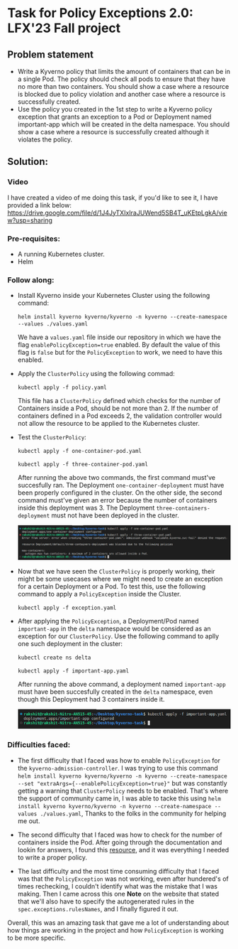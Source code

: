 # Task for Policy Exceptions 2.0: LFX'23 Fall project

## Problem statement

- Write a Kyverno policy that limits the amount of containers that can be in a single Pod. The policy should check all pods to ensure that they have no more than two containers. You should show a case where a resource is blocked due to policy violation and another case where a resource is successfully created.
- Use the policy you created in the 1st step to write a Kyverno policy exception that grants an exception to a Pod or Deployment named important-app which will be created in the delta namespace. You should show a case where a resource is successfully created although it violates the policy.

## Solution:

### Video

I have created a video of me doing this task, if you'd like to see it, I have provided a link below:
https://drive.google.com/file/d/1J4JyTXIxIraJUWend5SB4T_uKEtpLgkA/view?usp=sharing

### Pre-requisites:

- A running Kubernetes cluster.
- Helm

### Follow along:

- Install Kyverno inside your Kubernetes Cluster using the following command:
    ```
    helm install kyverno kyverno/kyverno -n kyverno --create-namespace --values ./values.yaml
    ```
    We have a `values.yaml` file inside our repository in which we have the flag `enablePolicyException=true` enabled. By default the value of this flag is `false` but for the `PolicyException` to work, we need to have this enabled.

- Apply the `ClusterPolicy` using the following commad:
    ```
    kubectl apply -f policy.yaml
    ```
    This file has a `ClusterPolicy` defined which checks for the number of Containers inside a Pod, should be not more than 2. If the number of containers defined in a Pod exceeds 2, the validation controller would not allow the resource to be applied to the Kubernetes cluster.

- Test the `ClusterPolicy`:
    ```
    kubectl apply -f one-container-pod.yaml
    ```
    ```
    kubectl apply -f three-container-pod.yaml
    ```
    After running the above two commands, the first command must've succesfully ran. The Deployment `one-container-deployment` must have been properly configured in the cluster.
    On the other side, the second command must've given an error because the number of containers inside this deployment was 3. The Deployment `three-containers-deployment` must not have been deployed in the cluster.

    ![Image showing example](images/normal.png)

- Now that we have seen the `ClusterPolicy` is properly working, their might be some usecases where we might need to create an exception for a certain Deployment or a Pod. To test this,   use the following command to apply a `PolicyException` inside the Cluster.
    ```
    kubectl apply -f exception.yaml
    ```

- After applying the `PolicyException`, a Deployment/Pod named `important-app` in the `delta` namespace would be considered as an exception for our `ClusterPolicy`. Use the following command to aplly one such deployment in the cluster:
    ```
    kubectl create ns delta
    ```
    ```
    kubectl apply -f important-app.yaml
    ```

    After running the above command, a deployment named `important-app` must have been succesfully created in the `delta` namespace, even though this Deployment had 3 containers inside it.

    ![Image showing example](images/important.png)

### Difficulties faced:

- The first difficulty that I faced was how to enable `PolicyException` for the `kyverno-admission-controller`. I was trying to use this command `helm install kyverno kyverno/kyverno -n kyverno --create-namespace --set "extraArgs={--enablePolicyException=true}"` but was constantly getting a warning that `ClusterPolicy` needs to be enabled. That's where the support of community came in, I was able to tacke this using `helm install kyverno kyverno/kyverno -n kyverno --create-namespace --values ./values.yaml`, Thanks to the folks in the community for helping me out.

- The second difficulty that I faced was how to check for the number of containers inside the Pod. After going through the documentation and lookin for answers, I found this [resource](https://kyverno.io/policies/other/e-l/limit-containers-per-pod/limit-containers-per-pod/), and it was everything I needed to write a proper policy.

- The last difficulty and the most time consuming difficulty that I faced was that the `PolicyException` was not working, even after hundered's of times rechecking, I couldn't identify what was the mistake that I was making. Then I came across this one **Note** on the website that stated that we'll also have to specify the autogenerated rules in the `spec.exceptions.rulesNames`, and I finally figured it out.



Overall, this was an amazing task that gave me a lot of understanding about how things are working in the project and how `PolicyException` is working to be more specific.
